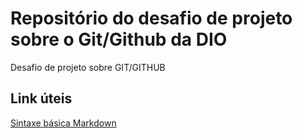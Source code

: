 # Repositório do desafio de projeto sobre o Git/Github da DIO
Desafio de projeto sobre GIT/GITHUB
## Link úteis
[Sintaxe básica Markdown](https://www.markdownguide.org/basic-syntax/)
